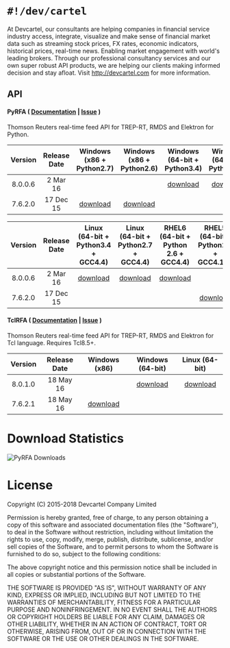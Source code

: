 `#!/dev/cartel`
===============
At Devcartel, our consultants are helping companies in financial service industry access, integrate, visualize and make sense of financial market data such as streaming stock prices, FX rates, economic indicators, historical prices, real-time news. Enabling market engagement with world's leading brokers. Through our professional consultancy services and our own super robust API products, we are helping our clients making informed decision and stay afloat. Visit http://devcartel.com for more information.

## API

#### PyRFA ( [Documentation](https://github.com/devcartel/api/blob/master/pyrfa/README.md#table-of-contents) |  [Issue](https://github.com/devcartel/api/issues) )
Thomson Reuters real-time feed API for TREP-RT, RMDS and Elektron for Python.  

| Version | Release Date | Windows (x86 + Python2.7) | Windows (x86 + Python2.6) | Windows (64-bit + Python3.4)| Windows (64-bit + Python2.7) | Windows (64-bit + Python2.6) |
|:-:|:-:|:-:|:-:|:-:|:-:|:-:|
| 8.0.0.6 | 2 Mar 16| |  | [download](https://github.com/devcartel/api/releases/download/pyrfa8.0.0.6/pyrfa8.0.0.6-win32-x86_64-py34.zip) |  [download](https://github.com/devcartel/api/releases/download/pyrfa8.0.0.6/pyrfa8.0.0.6-win32-x86_64-py27.zip) | [download](https://github.com/devcartel/api/releases/download/pyrfa8.0.0.6/pyrfa8.0.0.6-win32-x86_64-py26.zip)  |
|  7.6.2.0 | 17 Dec 15 | [download](https://github.com/devcartel/api/releases/download/pyrfa7.6.2.0/pyrfa7.6.2.0-win32-x86-py27.zip)| [download](https://github.com/devcartel/api/releases/download/pyrfa7.6.2.0/pyrfa7.6.2.0-win32-x86-py26.zip) |   |  |  |

| Version | Release Date | Linux (64-bit + Python3.4 + GCC4.4) | Linux (64-bit + Python2.7 + GCC4.4) | RHEL6 (64-bit + Python 2.6 + GCC4.4) | RHEL5 (64-bit + Python2.4 + GCC4.1.2)  |
|:-:|:-:|:-:|:-:|:-:|:-:|
| 8.0.0.6 | 2 Mar 16 | [download](https://github.com/devcartel/api/releases/download/pyrfa8.0.0.6/pyrfa8.0.0.6-linux-x86_64-py34.zip) | [download](https://github.com/devcartel/api/releases/download/pyrfa8.0.0.6/pyrfa8.0.0.6-linux-x86_64-py27.zip) | [download](https://github.com/devcartel/api/releases/download/pyrfa8.0.0.6/pyrfa8.0.0.6-rhel64-gcc447-x86_64-py26.zip) |   |
| 7.6.2.0 | 17 Dec 15 |  |   |   | [download](https://github.com/devcartel/api/releases/download/pyrfa7.6.2.0/pyrfa7.6.2.0-rhel5-gcc412-x86_64-py24.zip) |


#### TclRFA ( [Documentation](https://github.com/devcartel/api/blob/master/tclrfa/README.md#table-of-contents) |  [Issue](https://github.com/devcartel/api/issues) )
Thomson Reuters real-time feed API for TREP-RT, RMDS and Elektron for Tcl language. Requires Tcl8.5+.

| Version | Release Date| Windows (x86) | Windows (64-bit) | Linux (64-bit) |
|:-:|:-:|:-:|:-:|:-:|
| 8.0.1.0  | 18 May 16 |  | [download](https://github.com/devcartel/api/releases/download/tclrfa8.0.1.0/tclrfa8.0.1.0-win32-ix86_64.zip)  | [download](https://github.com/devcartel/api/releases/download/tclrfa8.0.1.0/tclrfa8.0.1.0-linux-x86_64.zip) |
| 7.6.2.1 | 18 May 16 | [download](https://github.com/devcartel/api/releases/download/tclrfa7.6.2.1/tclrfa7.6.2.1-win32-ix86.zip)  |   |   |

Download Statistics
=======

![PyRFA Downloads](http://media.virbcdn.com/cdn_images/resize_1024x1365/d9/ddafca7e56897326-PyRFA_download_overview.jpg "Updated on 9 Feb 2016")


License
=======
Copyright (C) 2015-2018 Devcartel Company Limited

Permission is hereby granted, free of charge, to any person obtaining a copy of this software and associated documentation files (the "Software"), to deal in the Software without restriction, including without limitation the rights to use, copy, modify, merge, publish, distribute, sublicense, and/or sell copies of the Software, and to permit persons to whom the Software is furnished to do so, subject to the following conditions:

The above copyright notice and this permission notice shall be included in all copies or substantial portions of the Software.

THE SOFTWARE IS PROVIDED "AS IS", WITHOUT WARRANTY OF ANY KIND, EXPRESS OR IMPLIED, INCLUDING BUT NOT LIMITED TO THE WARRANTIES OF MERCHANTABILITY, FITNESS FOR A PARTICULAR PURPOSE AND NONINFRINGEMENT. IN NO EVENT SHALL THE AUTHORS OR COPYRIGHT HOLDERS BE LIABLE FOR ANY CLAIM, DAMAGES OR OTHER LIABILITY, WHETHER IN AN ACTION OF CONTRACT, TORT OR OTHERWISE, ARISING FROM, OUT OF OR IN CONNECTION WITH THE SOFTWARE OR THE USE OR OTHER DEALINGS IN THE SOFTWARE.
